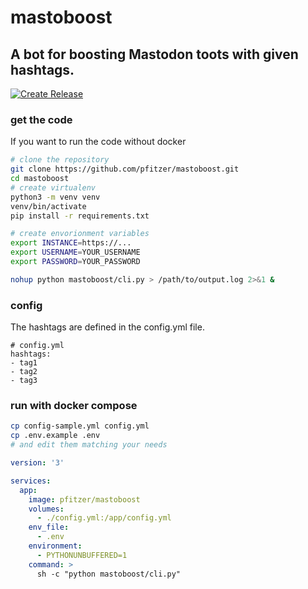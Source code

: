 # mastoboost
## A bot for boosting Mastodon toots with given hashtags.

[![Create Release](https://github.com/pfitzer/mastoboost/actions/workflows/build.yaml/badge.svg)](https://github.com/pfitzer/mastoboost/actions/workflows/build.yaml)

### get the code
If you want to run the code without docker

```bash
# clone the repository
git clone https://github.com/pfitzer/mastoboost.git
cd mastoboost
# create virtualenv
python3 -m venv venv
venv/bin/activate
pip install -r requirements.txt

# create envorionment variables
export INSTANCE=https://...
export USERNAME=YOUR_USERNAME
export PASSWORD=YOUR_PASSWORD

nohup python mastoboost/cli.py > /path/to/output.log 2>&1 &
```


### config
The hashtags are defined in the config.yml file.

```
# config.yml
hashtags:
- tag1
- tag2
- tag3
```

### run with docker compose

```bash
cp config-sample.yml config.yml
cp .env.example .env
# and edit them matching your needs
```

```yaml
version: '3'

services:
  app:
    image: pfitzer/mastoboost
    volumes:
      - ./config.yml:/app/config.yml
    env_file:
      - .env
    environment:
      - PYTHONUNBUFFERED=1
    command: >
      sh -c "python mastoboost/cli.py"
```